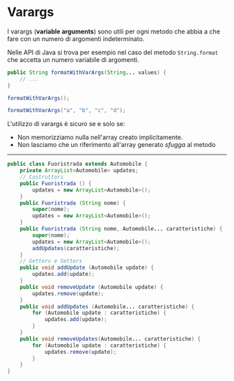 # Varargs

I varargs (**variable arguments**) sono utili per ogni metodo che abbia a che fare con un numero di argomenti indeterminato.

Nelle API di Java si trova per esempio nel caso del metodo `String.format` che accetta un numero variabile di argomenti.

```java
public String formatWithVarArgs(String... values) {
    // ...
}

formatWithVarArgs();

formatWithVarArgs("a", "b", "c", "d");
```

L'utilizzo di varargs è sicuro se e solo se:

* Non memorizziamo nulla nell'array creato implicitamente. 
* Non lasciamo che un riferimento all'array generato _sfugga_ al metodo

---

```java
public class Fuoristrada extends Automobile {
	private ArrayList<Automobile> updates;
	// Costruttori
	public Fuoristrada () {
		updates = new ArrayList<Automobile>();
	}
	public Fuoristrada (String nome) {
		super(nome);
		updates = new ArrayList<Automobile>();
	}
	public Fuoristrada (String nome, Automobile... caratteristiche) {
		super(nome);
		updates = new ArrayList<Automobile>();
		addUpdates(caratteristiche);
	}
	// Getters e Setters
	public void addUpdate (Automobile update) {
		updates.add(update);
	}
	public void removeUpdate (Automobile update) {
		updates.remove(update);
	}
	public void addUpdates (Automobile... caratteristiche) {
		for (Automobile update : caratteristiche) {
			updates.add(update);
		}
	}
	public void removeUpdates(Automobile... caratteristiche) {
		for (Automobile update : caratteristiche) {
			updates.remove(update);
		}
	}
}
```

